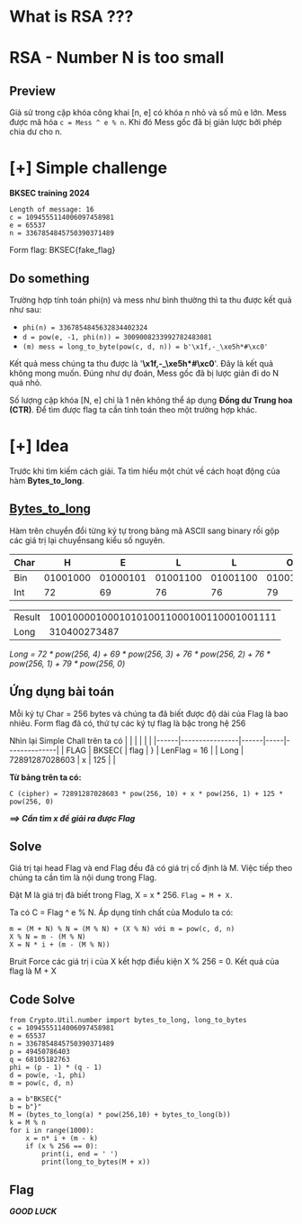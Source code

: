 # What is RSA ???

# RSA - Number N is too small

## Preview
Giả sử trong cặp khóa công khai [n, e] có khóa n nhỏ và số mũ e lớn. Mess được mã hóa ```c = Mess ^ e % n```. Khi đó Mess gốc đã bị giản lược bởi phép chia dư cho n.

# [+]  Simple challenge

**BKSEC training 2024**
```shell
Length of message: 16
c = 1094555114006097458981
e = 65537
n = 3367854845750390371489
```
Form flag: BKSEC{fake_flag}

## Do something
Trường hợp tính toán phi(n) và mess như bình thường thì ta thu được kết quả như sau:
* ```phi(n) = 3367854845632834402324```
* ```d = pow(e, -1, phi(n)) = 3009008233992782483081 ```
* ```(m) mess = long_to_byte(pow(c, d, n)) = b'\x1f,-_\xe5h*#\xc0'```

Kết quả mess chúng ta thu được là '**\x1f,-_\xe5h*#\xc0**'. Đây là kết quả không mong muốn. Đúng như dự đoán, Mess gốc đã bị lược giản đi do N quá nhỏ.

Số lượng cặp khóa [N, e] chỉ là 1 nên không thể áp dụng **Đồng dư Trung hoa (CTR)**. Để tìm được flag ta cần tính toán theo một trường hợp khác.

# [+]   Idea

Trước khi tìm kiếm cách giải. Ta tìm hiểu một chút về cách hoạt động của hàm **Bytes_to_long**.
## [Bytes_to_long](https://pythonhosted.org/pycrypto/Crypto.Util.number-module.html)

Hàm trên chuyển đổi từng ký tự trong bảng mã ASCII sang binary rồi gộp các giá trị lại chuyểnsang kiểu số nguyên.

| Char | H        | E        | L        | L        | O        |
|------|----------|----------|----------|----------|----------|
| Bin  | 01001000 | 01000101 | 01001100 | 01001100 | 01001111 |
| Int  | 72       | 69       | 76       | 76       | 79       |


|      |                                                      |
|------|------------------------------------------------------|
|Result|100100001000101010011000100110001001111               |
| Long |310400273487                                          |

*_Long = 72 * pow(256, 4)  + 69 * pow(256, 3) + 76 * pow(256, 2) + 76 * pow(256, 1) + 79 * pow(256, 0)_*

## Ứng dụng bài toán

Mỗi ký tự Char = 256 bytes và chúng ta đã biết được độ dài của Flag là bao nhiêu. Form flag đã có, thứ tự các ký tự flag là bậc trong hệ 256

Nhìn lại Simple Chall trên ta có
|      |                |      |     |              |
|------|----------------|------|-----|--------------|
| FLAG | BKSEC{         | flag | }   | LenFlag = 16 |
| Long | 72891287028603 | x    | 125 |              |

**Từ bảng trên ta có:**
```shell 
C (cipher) = 72891287028603 * pow(256, 10) + x * pow(256, 1) + 125 * pow(256, 0)
```

**_==> Cần tìm x để giải ra được Flag_**

## Solve

Giá trị tại head Flag và end Flag đều đã có giá trị cố định là M. Việc tiếp theo chúng ta cần tìm là nội dung trong Flag.

Đặt M là giá trị đã biết trong Flag, X = x * 256. ```Flag = M + X.```

Ta có C = Flag ^ e % N. Áp dụng tính chất của Modulo ta có:

    m = (M + N) % N = (M % N) + (X % N) với m = pow(c, d, n)
    X % N = m - (M % N)
    X = N * i + (m - (M % N))
Bruit Force các giá trị i của X kết hợp điều kiện X % 256 = 0.
Kết quả của flag là M + X

## Code Solve
```shell
from Crypto.Util.number import bytes_to_long, long_to_bytes
c = 1094555114006097458981
e = 65537
n = 3367854845750390371489
p = 49450786403
q = 68105182763
phi = (p - 1) * (q - 1)
d = pow(e, -1, phi)
m = pow(c, d, n)

a = b"BKSEC{"
b = b"}"
M = (bytes_to_long(a) * pow(256,10) + bytes_to_long(b))
k = M % n
for i in range(1000):
    x = n* i + (m - k)
    if (x % 256 == 0):
        print(i, end = ' ')
        print(long_to_bytes(M + x))
```


## Flag
**_GOOD LUCK_**

